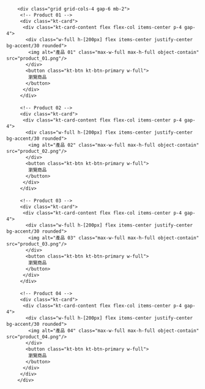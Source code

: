         <div class="grid grid-cols-4 gap-6 mb-2">
         <!-- Product 01 -->
         <div class="kt-card">
          <div class="kt-card-content flex flex-col items-center p-4 gap-4">
           <div class="w-full h-[200px] flex items-center justify-center bg-accent/30 rounded">
            <img alt="產品 01" class="max-w-full max-h-full object-contain" src="product_01.png"/>
           </div>
           <button class="kt-btn kt-btn-primary w-full">
            瀏覽商品
           </button>
          </div>
         </div>
         
         <!-- Product 02 -->
         <div class="kt-card">
          <div class="kt-card-content flex flex-col items-center p-4 gap-4">
           <div class="w-full h-[200px] flex items-center justify-center bg-accent/30 rounded">
            <img alt="產品 02" class="max-w-full max-h-full object-contain" src="product_02.png"/>
           </div>
           <button class="kt-btn kt-btn-primary w-full">
            瀏覽商品
           </button>
          </div>
         </div>
         
         <!-- Product 03 -->
         <div class="kt-card">
          <div class="kt-card-content flex flex-col items-center p-4 gap-4">
           <div class="w-full h-[200px] flex items-center justify-center bg-accent/30 rounded">
            <img alt="產品 03" class="max-w-full max-h-full object-contain" src="product_03.png"/>
           </div>
           <button class="kt-btn kt-btn-primary w-full">
            瀏覽商品
           </button>
          </div>
         </div>
         
         <!-- Product 04 -->
         <div class="kt-card">
          <div class="kt-card-content flex flex-col items-center p-4 gap-4">
           <div class="w-full h-[200px] flex items-center justify-center bg-accent/30 rounded">
            <img alt="產品 04" class="max-w-full max-h-full object-contain" src="product_04.png"/>
           </div>
           <button class="kt-btn kt-btn-primary w-full">
            瀏覽商品
           </button>
          </div>
         </div>
        </div>